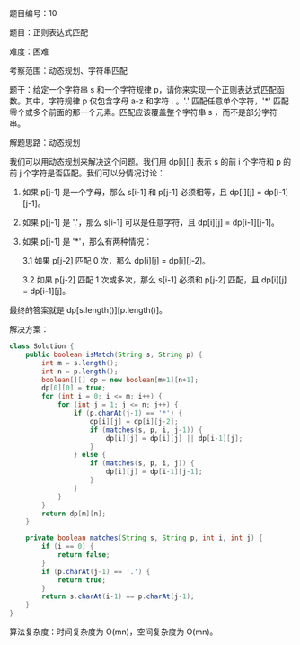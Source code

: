 题目编号：10

题目：正则表达式匹配

难度：困难

考察范围：动态规划、字符串匹配

题干：给定一个字符串 s 和一个字符规律 p，请你来实现一个正则表达式匹配函数。其中，字符规律 p 仅包含字母 a-z 和字符 . 。'.' 匹配任意单个字符，'*' 匹配零个或多个前面的那一个元素。匹配应该覆盖整个字符串 s ，而不是部分字符串。

解题思路：动态规划

我们可以用动态规划来解决这个问题。我们用 dp[i][j] 表示 s 的前 i 个字符和 p 的前 j 个字符是否匹配。我们可以分情况讨论：

1. 如果 p[j-1] 是一个字母，那么 s[i-1] 和 p[j-1] 必须相等，且 dp[i][j] = dp[i-1][j-1]。

2. 如果 p[j-1] 是 '.'，那么 s[i-1] 可以是任意字符，且 dp[i][j] = dp[i-1][j-1]。

3. 如果 p[j-1] 是 '*'，那么有两种情况：

   3.1 如果 p[j-2] 匹配 0 次，那么 dp[i][j] = dp[i][j-2]。

   3.2 如果 p[j-2] 匹配 1 次或多次，那么 s[i-1] 必须和 p[j-2] 匹配，且 dp[i][j] = dp[i-1][j]。

最终的答案就是 dp[s.length()][p.length()]。

解决方案：

```java
class Solution {
    public boolean isMatch(String s, String p) {
        int m = s.length();
        int n = p.length();
        boolean[][] dp = new boolean[m+1][n+1];
        dp[0][0] = true;
        for (int i = 0; i <= m; i++) {
            for (int j = 1; j <= n; j++) {
                if (p.charAt(j-1) == '*') {
                    dp[i][j] = dp[i][j-2];
                    if (matches(s, p, i, j-1)) {
                        dp[i][j] = dp[i][j] || dp[i-1][j];
                    }
                } else {
                    if (matches(s, p, i, j)) {
                        dp[i][j] = dp[i-1][j-1];
                    }
                }
            }
        }
        return dp[m][n];
    }

    private boolean matches(String s, String p, int i, int j) {
        if (i == 0) {
            return false;
        }
        if (p.charAt(j-1) == '.') {
            return true;
        }
        return s.charAt(i-1) == p.charAt(j-1);
    }
}
```

算法复杂度：时间复杂度为 O(mn)，空间复杂度为 O(mn)。